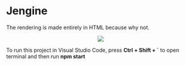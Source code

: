 # Jengine

The rendering is made entirely in HTML because why not.

<div align="center" dir="auto">
  <img src="https://github.com/user-attachments/assets/60fdc12a-a76b-4427-89db-5f68fe9dd734"></img>
</div>

To run this project in Visual Studio Code, press **Ctrl + Shift + `** to open terminal and then run **npm start**
